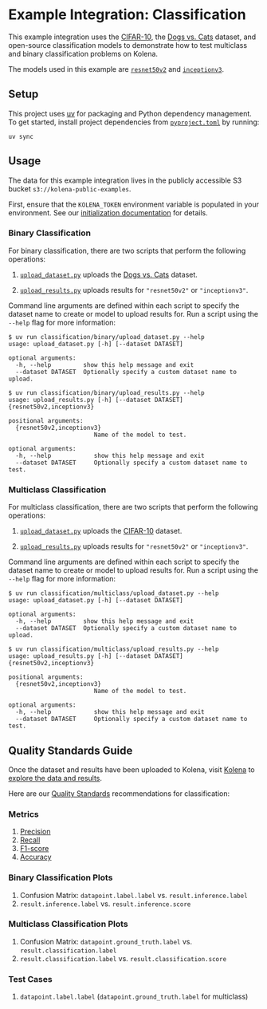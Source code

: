# Example Integration: Classification

This example integration uses the [CIFAR-10](https://www.cs.toronto.edu/~kriz/cifar.html), the
[Dogs vs. Cats](https://www.kaggle.com/c/dogs-vs-cats) dataset, and open-source classification models to demonstrate
how to test multiclass and binary classification problems on Kolena.

The models used in this example are
[`resnet50v2`](https://www.tensorflow.org/api_docs/python/tf/keras/applications/resnet_v2/ResNet50V2) and
[`inceptionv3`](https://www.tensorflow.org/api_docs/python/tf/keras/applications/inception_v3/InceptionV3).

## Setup

This project uses [uv](https://docs.astral.sh/uv/) for packaging and Python dependency management. To get started,
install project dependencies from [`pyproject.toml`](./pyproject.toml) by running:

```shell
uv sync
```

## Usage

The data for this example integration lives in the publicly accessible S3 bucket `s3://kolena-public-examples`.

First, ensure that the `KOLENA_TOKEN` environment variable is populated in your environment. See our
[initialization documentation](https://docs.kolena.com/installing-kolena/#initialization) for details.

### Binary Classification

For binary classification, there are two scripts that perform the following operations:

1. [`upload_dataset.py`](classification/binary/upload_dataset.py) uploads the
[Dogs vs. Cats](https://www.kaggle.com/c/dogs-vs-cats) dataset.

2. [`upload_results.py`](classification/binary/upload_results.py) uploads results for `"resnet50v2"` or
`"inceptionv3"`.

Command line arguments are defined within each script to specify the dataset name to create or model to upload results
for. Run a script using the `--help` flag for more information:

```shell
$ uv run classification/binary/upload_dataset.py --help
usage: upload_dataset.py [-h] [--dataset DATASET]

optional arguments:
  -h, --help         show this help message and exit
  --dataset DATASET  Optionally specify a custom dataset name to upload.

$ uv run classification/binary/upload_results.py --help
usage: upload_results.py [-h] [--dataset DATASET] {resnet50v2,inceptionv3}

positional arguments:
  {resnet50v2,inceptionv3}
                        Name of the model to test.

optional arguments:
  -h, --help            show this help message and exit
  --dataset DATASET     Optionally specify a custom dataset name to test.
```

### Multiclass Classification

For multiclass classification, there are two scripts that perform the following operations:

1. [`upload_dataset.py`](classification/multiclass/upload_dataset.py) uploads the
[CIFAR-10](https://www.cs.toronto.edu/~kriz/cifar.html) dataset.

2. [`upload_results.py`](classification/multiclass/upload_results.py) uploads results for `"resnet50v2"` or
`"inceptionv3"`.

Command line arguments are defined within each script to specify the dataset name to create or model to upload results
for. Run a script using the `--help` flag for more information:

```shell
$ uv run classification/multiclass/upload_dataset.py --help
usage: upload_dataset.py [-h] [--dataset DATASET]

optional arguments:
  -h, --help         show this help message and exit
  --dataset DATASET  Optionally specify a custom dataset name to upload.

$ uv run classification/multiclass/upload_results.py --help
usage: upload_results.py [-h] [--dataset DATASET] {resnet50v2,inceptionv3}

positional arguments:
  {resnet50v2,inceptionv3}
                        Name of the model to test.

optional arguments:
  -h, --help            show this help message and exit
  --dataset DATASET     Optionally specify a custom dataset name to test.
```

## Quality Standards Guide

Once the dataset and results have been uploaded to Kolena, visit [Kolena](https://app.kolena.com/redirect/) to
[explore the data and results](https://docs.kolena.com/dataset/quickstart/#step-3-explore-data-and-results).

Here are our [Quality Standards](https://docs.kolena.com/dataset/core-concepts/quality-standard/) recommendations for
classification:

### Metrics

1. [Precision](https://docs.kolena.com/metrics/precision)
2. [Recall](https://docs.kolena.com/metrics/recall)
3. [F1-score](https://docs.kolena.com/metrics/f1-score)
4. [Accuracy](https://docs.kolena.com/metrics/accuracy)

### Binary Classification Plots

1. Confusion Matrix: `datapoint.label.label` vs. `result.inference.label`
2. `result.inference.label` vs. `result.inference.score`

### Multiclass Classification Plots

1. Confusion Matrix: `datapoint.ground_truth.label` vs. `result.classification.label`
2. `result.classification.label` vs. `result.classification.score`

### Test Cases

1. `datapoint.label.label` (`datapoint.ground_truth.label` for multiclass)
